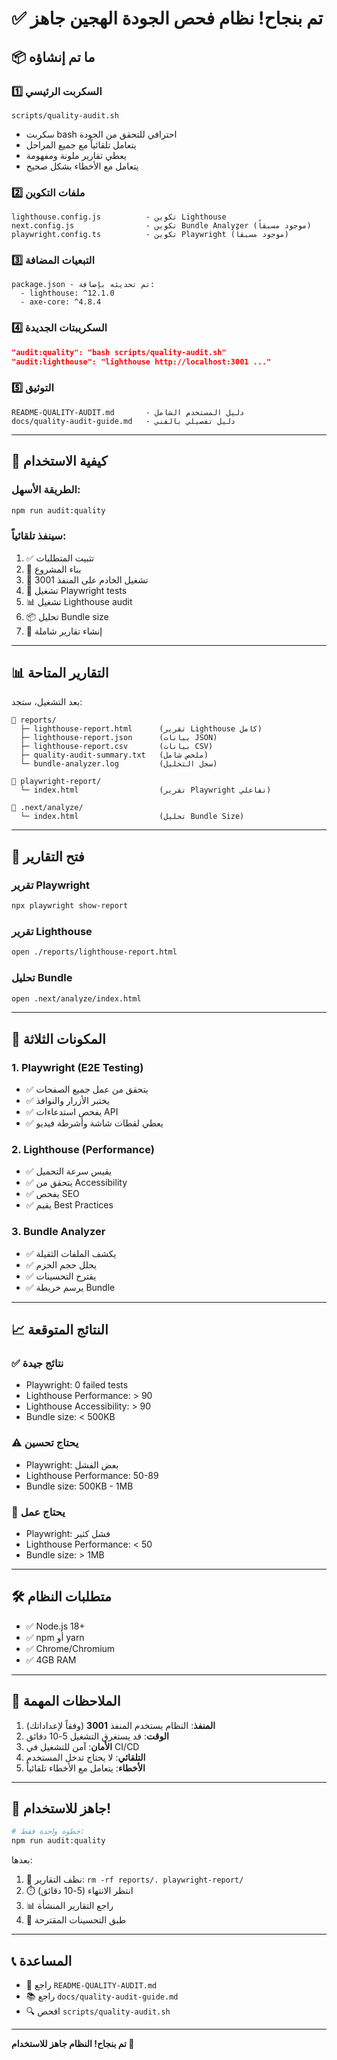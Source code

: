 # ✅ تم بنجاح! نظام فحص الجودة الهجين جاهز

## 📦 ما تم إنشاؤه

### 1️⃣ السكربت الرئيسي
```
scripts/quality-audit.sh
```
- سكربت bash احترافي للتحقق من الجودة
- يتعامل تلقائياً مع جميع المراحل
- يعطي تقارير ملونة ومفهومة
- يتعامل مع الأخطاء بشكل صحيح

### 2️⃣ ملفات التكوين
```
lighthouse.config.js          - تكوين Lighthouse
next.config.js                - تكوين Bundle Analyzer (موجود مسبقاً)
playwright.config.ts          - تكوين Playwright (موجود مسبقاً)
```

### 3️⃣ التبعيات المضافة
```
package.json - تم تحديثه بإضافة:
  - lighthouse: ^12.1.0
  - axe-core: ^4.8.4
```

### 4️⃣ السكريبتات الجديدة
```json
"audit:quality": "bash scripts/quality-audit.sh"
"audit:lighthouse": "lighthouse http://localhost:3001 ..."
```

### 5️⃣ التوثيق
```
README-QUALITY-AUDIT.md       - دليل المستخدم الشامل
docs/quality-audit-guide.md   - دليل تفصيلي بالفني
```

---

## 🚀 كيفية الاستخدام

### الطريقة الأسهل:
```bash
npm run audit:quality
```

### سينفذ تلقائياً:
1. ✅ تثبيت المتطلبات
2. 🔨 بناء المشروع
3. 🚀 تشغيل الخادم على المنفذ 3001
4. 🧪 تشغيل Playwright tests
5. 📊 تشغيل Lighthouse audit
6. 📦 تحليل Bundle size
7. 📝 إنشاء تقارير شاملة

---

## 📊 التقارير المتاحة

بعد التشغيل، ستجد:

```
📁 reports/
  ├─ lighthouse-report.html      (تقرير Lighthouse كامل)
  ├─ lighthouse-report.json      (بيانات JSON)
  ├─ lighthouse-report.csv       (بيانات CSV)
  ├─ quality-audit-summary.txt   (ملخص شامل)
  └─ bundle-analyzer.log         (سجل التحليل)

📁 playwright-report/
  └─ index.html                  (تقرير Playwright تفاعلي)

📁 .next/analyze/
  └─ index.html                  (تحليل Bundle Size)
```

---

## 🎯 فتح التقارير

### تقرير Playwright
```bash
npx playwright show-report
```

### تقرير Lighthouse
```bash
open ./reports/lighthouse-report.html
```

### تحليل Bundle
```bash
open .next/analyze/index.html
```

---

## 🔧 المكونات الثلاثة

### 1. Playwright (E2E Testing)
- ✅ يتحقق من عمل جميع الصفحات
- ✅ يختبر الأزرار والنوافذ
- ✅ يفحص استدعاءات API
- ✅ يعطي لقطات شاشة وأشرطة فيديو

### 2. Lighthouse (Performance)
- ✅ يقيس سرعة التحميل
- ✅ يتحقق من Accessibility
- ✅ يفحص SEO
- ✅ يقيم Best Practices

### 3. Bundle Analyzer
- ✅ يكشف الملفات الثقيلة
- ✅ يحلل حجم الحزم
- ✅ يقترح التحسينات
- ✅ يرسم خريطة Bundle

---

## 📈 النتائج المتوقعة

### ✅ نتائج جيدة
- Playwright: 0 failed tests
- Lighthouse Performance: > 90
- Lighthouse Accessibility: > 90
- Bundle size: < 500KB

### ⚠️ يحتاج تحسين
- Playwright: بعض الفشل
- Lighthouse Performance: 50-89
- Bundle size: 500KB - 1MB

### 🔴 يحتاج عمل
- Playwright: فشل كثير
- Lighthouse Performance: < 50
- Bundle size: > 1MB

---

## 🛠️ متطلبات النظام

- ✅ Node.js 18+
- ✅ npm أو yarn
- ✅ Chrome/Chromium
- ✅ 4GB RAM

---

## 📝 الملاحظات المهمة

1. **المنفذ**: النظام يستخدم المنفذ **3001** (وفقاً لإعداداتك)
2. **الوقت**: قد يستغرق التشغيل 5-10 دقائق
3. **الأمان**: آمن للتشغيل في CI/CD
4. **التلقائي**: لا يحتاج تدخل المستخدم
5. **الأخطاء**: يتعامل مع الأخطاء تلقائياً

---

## 🎉 جاهز للاستخدام!

```bash
# خطوة واحدة فقط:
npm run audit:quality
```

بعدها:
1. 🧹 نظف التقارير: `rm -rf reports/. playwright-report/`
2. ⏱️ انتظر الانتهاء (5-10 دقائق)
3. 📊 راجع التقارير المنشأة
4. 🔧 طبق التحسينات المقترحة

---

## 📞 المساعدة

- 📖 راجع `README-QUALITY-AUDIT.md`
- 📚 راجع `docs/quality-audit-guide.md`
- 🔍 افحص `scripts/quality-audit.sh`

---

**تم بنجاح! النظام جاهز للاستخدام 🚀**



